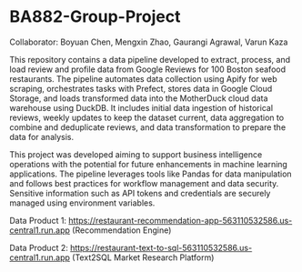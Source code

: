 # BA882-Group-Project

Collaborator: Boyuan Chen, Mengxin Zhao, Gaurangi Agrawal, Varun Kaza

This repository contains a data pipeline developed to extract, process, and load review and profile data from Google Reviews for 100 Boston seafood restaurants. The pipeline automates data collection using Apify for web scraping, orchestrates tasks with Prefect, stores data in Google Cloud Storage, and loads transformed data into the MotherDuck cloud data warehouse using DuckDB. It includes initial data ingestion of historical reviews, weekly updates to keep the dataset current, data aggregation to combine and deduplicate reviews, and data transformation to prepare the data for analysis.

This project was developed aiming to support business intelligence operations with the potential for future enhancements in machine learning applications. The pipeline leverages tools like Pandas for data manipulation and follows best practices for workflow management and data security. Sensitive information such as API tokens and credentials are securely managed using environment variables.

Data Product 1: https://restaurant-recommendation-app-563110532586.us-central1.run.app (Recommendation Engine) 

Data Product 2: https://restaurant-text-to-sql-563110532586.us-central1.run.app (Text2SQL Market Research Platform)
